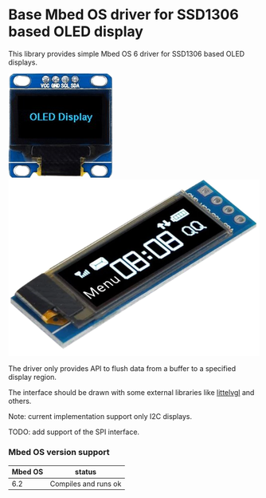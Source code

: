 # Base Mbed OS driver for SSD1306 based OLED display

This library provides simple Mbed OS 6 driver for SSD1306 based OLED displays.

![128x32 display](docs/ssd1306_128x64_i2c.png)
![128x32 display](docs/ssd1306_128x32_i2c.png)

The driver only provides API to flush data from a buffer to a specified display region.

The interface should be drawn with some external libraries like [littelvgl](https://littlevgl.com/) and others.

Note: current implementation support only I2C displays.

TODO: add support of the SPI interface.


### Mbed OS version support

| Mbed OS | status |
|---|---|
| 6.2 | Compiles and runs ok |
